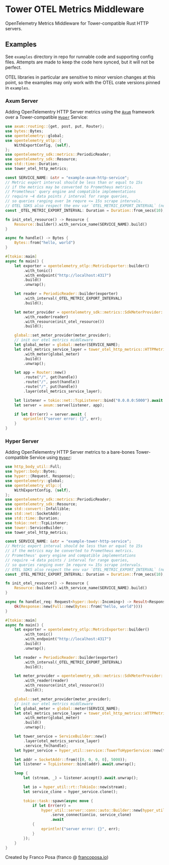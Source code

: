 # Tower OTEL Metrics Middleware

OpenTelemetry Metrics Middleware for Tower-compatible Rust HTTP servers.

## Examples

See `examples` directory in repo for runnable code and supporting config files.
Attempts are made to keep the code here synced, but it will not be perfect.

OTEL libraries in particular are sensitive to minor version changes at this point,
so the examples may only work with the OTEL crate versions pinned in `examples`.

### Axum Server

Adding OpenTelementry HTTP Server metrics using the [`Axum`](https://docs.rs/axum/latest/axum) framework
over a Tower-compatible [`Hyper`](https://docs.rs/hyper/latest/hyper) Service:

```rust
use axum::routing::{get, post, put, Router};
use bytes::Bytes;
use opentelemetry::global;
use opentelemetry_otlp::{
    WithExportConfig, {self},
};
use opentelemetry_sdk::metrics::PeriodicReader;
use opentelemetry_sdk::Resource;
use std::time::Duration;
use tower_otel_http_metrics;

const SERVICE_NAME: &str = "example-axum-http-service";
// Metric export interval should be less than or equal to 15s
// if the metrics may be converted to Prometheus metrics.
// Prometheus' query engine and compatible implementations
// require ~4 data points / interval for range queries,
// so queries ranging over 1m requre <= 15s scrape intervals.
// OTEL SDKS also respect the env var `OTEL_METRIC_EXPORT_INTERVAL` (no underscore prefix).
const _OTEL_METRIC_EXPORT_INTERVAL: Duration = Duration::from_secs(10);

fn init_otel_resource() -> Resource {
    Resource::builder().with_service_name(SERVICE_NAME).build()
}

async fn handle() -> Bytes {
    Bytes::from("hello, world")
}

#[tokio::main]
async fn main() {
    let exporter = opentelemetry_otlp::MetricExporter::builder()
        .with_tonic()
        .with_endpoint("http://localhost:4317")
        .build()
        .unwrap();

    let reader = PeriodicReader::builder(exporter)
        .with_interval(_OTEL_METRIC_EXPORT_INTERVAL)
        .build();

    let meter_provider = opentelemetry_sdk::metrics::SdkMeterProvider::builder()
        .with_reader(reader)
        .with_resource(init_otel_resource())
        .build();

    global::set_meter_provider(meter_provider);
    // init our otel metrics middleware
    let global_meter = global::meter(SERVICE_NAME);
    let otel_metrics_service_layer = tower_otel_http_metrics::HTTPMetricsLayerBuilder::new()
        .with_meter(global_meter)
        .build()
        .unwrap();

    let app = Router::new()
        .route("/", get(handle))
        .route("/", post(handle))
        .route("/", put(handle))
        .layer(otel_metrics_service_layer);

    let listener = tokio::net::TcpListener::bind("0.0.0.0:5000").await.unwrap();
    let server = axum::serve(listener, app);

    if let Err(err) = server.await {
        eprintln!("server error: {}", err);
    }
}
```

### Hyper Server

Adding OpenTelementry HTTP Server metrics to a bare-bones Tower-compatible Service
using [`Hyper`](https://docs.rs/crate/hyper/latest):

```rust
use http_body_util::Full;
use hyper::body::Bytes;
use hyper::{Request, Response};
use opentelemetry::global;
use opentelemetry_otlp::{
    WithExportConfig, {self},
};
use opentelemetry_sdk::metrics::PeriodicReader;
use opentelemetry_sdk::Resource;
use std::convert::Infallible;
use std::net::SocketAddr;
use std::time::Duration;
use tokio::net::TcpListener;
use tower::ServiceBuilder;
use tower_otel_http_metrics;

const SERVICE_NAME: &str = "example-tower-http-service";
// Metric export interval should be less than or equal to 15s
// if the metrics may be converted to Prometheus metrics.
// Prometheus' query engine and compatible implementations
// require ~4 data points / interval for range queries,
// so queries ranging over 1m requre <= 15s scrape intervals.
// OTEL SDKS also respect the env var `OTEL_METRIC_EXPORT_INTERVAL` (no underscore prefix).
const _OTEL_METRIC_EXPORT_INTERVAL: Duration = Duration::from_secs(10);

fn init_otel_resource() -> Resource {
    Resource::builder().with_service_name(SERVICE_NAME).build()
}

async fn handle(_req: Request<hyper::body::Incoming>) -> Result<Response<Full<Bytes>>, Infallible> {
    Ok(Response::new(Full::new(Bytes::from("hello, world"))))
}

#[tokio::main]
async fn main() {
    let exporter = opentelemetry_otlp::MetricExporter::builder()
        .with_tonic()
        .with_endpoint("http://localhost:4317")
        .build()
        .unwrap();

    let reader = PeriodicReader::builder(exporter)
        .with_interval(_OTEL_METRIC_EXPORT_INTERVAL)
        .build();

    let meter_provider = opentelemetry_sdk::metrics::SdkMeterProvider::builder()
        .with_reader(reader)
        .with_resource(init_otel_resource())
        .build();

    global::set_meter_provider(meter_provider);
    // init our otel metrics middleware
    let global_meter = global::meter(SERVICE_NAME);
    let otel_metrics_service_layer = tower_otel_http_metrics::HTTPMetricsLayerBuilder::new()
        .with_meter(global_meter)
        .build()
        .unwrap();

    let tower_service = ServiceBuilder::new()
        .layer(otel_metrics_service_layer)
        .service_fn(handle);
    let hyper_service = hyper_util::service::TowerToHyperService::new(tower_service);

    let addr = SocketAddr::from(([0, 0, 0, 0], 5000));
    let listener = TcpListener::bind(addr).await.unwrap();

    loop {
        let (stream, _) = listener.accept().await.unwrap();

        let io = hyper_util::rt::TokioIo::new(stream);
        let service_clone = hyper_service.clone();

        tokio::task::spawn(async move {
            if let Err(err) =
                hyper_util::server::conn::auto::Builder::new(hyper_util::rt::TokioExecutor::new())
                    .serve_connection(io, service_clone)
                    .await
            {
                eprintln!("server error: {}", err);
            }
        });
    }
}
```

Created by Franco Posa (franco @ [francoposa.io](https://francoposa.io))
